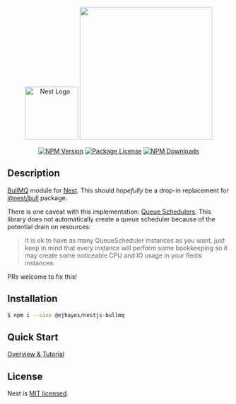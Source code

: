 <p align="center">
  <a href="http://nestjs.com/" target="blank"><img src="https://nestjs.com/img/logo-small.svg" width="120" alt="Nest Logo" /></a>
  <a href="https://docs.bullmq.io/" target="blank"><img src="https://user-images.githubusercontent.com/95200/64285204-99c04900-cf5b-11e9-925c-4743006ce420.png" width="300" /></a>
</p>

<p align="center">
    <a href="https://www.npmjs.com/@ejhayes/nestjs-bullmq" target="_blank"><img src="https://img.shields.io/npm/v/@ejhayes/nestjs-bullmq.svg" alt="NPM Version" /></a>
    <a href="https://www.npmjs.com/@ejhayes/nestjs-bullmq" target="_blank"><img src="https://img.shields.io/npm/l/@ejhayes/nestjs-bullmq.svg" alt="Package License" /></a>
    <a href="https://www.npmjs.com/@ejhayes/nestjs-bullmq" target="_blank"><img src="https://img.shields.io/npm/dm/@ejhayes/nestjs-bullmq.svg" alt="NPM Downloads" /></a>
</p>

## Description

[BullMQ](https://github.com/taskforcesh/bullmq) module for [Nest](https://github.com/nestjs/nest). This should _hopefully_ be a drop-in replacement for [@nest/bull](https://www.npmjs.com/package/@nestjs/bull) package.

There is one caveat with this implementation: [Queue Schedulers](https://docs.bullmq.io/guide/queuescheduler). This library does not automatically create a queue scheduler because
of the potential drain on resources:

> It is ok to have as many QueueScheduler instances as you want, just keep in mind that every instance will perform some bookkeeping so it may create some noticeable CPU and IO usage in your Redis instances.

PRs welcome to fix this!

## Installation

```bash
$ npm i --save @ejhayes/nestjs-bullmq
```

## Quick Start

[Overview & Tutorial](https://docs.nestjs.com/techniques/queues)

## License

Nest is [MIT licensed](https://github.com/nestjs/nest/blob/master/LICENSE).

